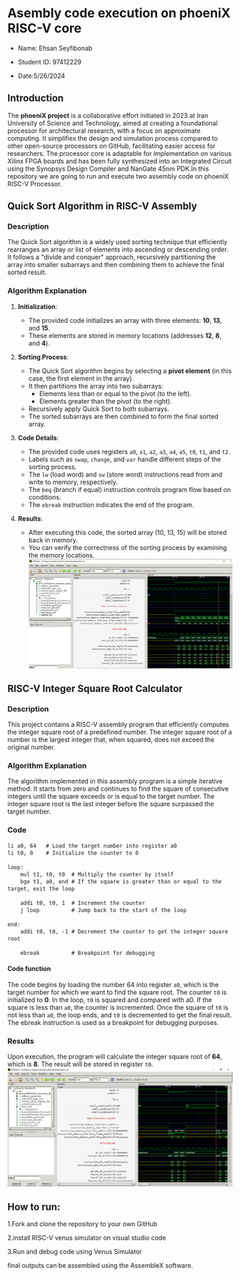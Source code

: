 # Asembly code execution on phoeniX RISC-V core
* Name: Ehsan Seyfibonab 

* Student ID: 97412229

* Date:5/26/2024

## Introduction
The **phoeniX project** is a collaborative effort initiated in 2023 at Iran University of Science and Technology, aimed at creating a foundational processor for architectural research, with a focus on approximate computing. It simplifies the design and simulation process compared to other open-source processors on GitHub, facilitating easier access for researchers. The processor core is adaptable for implementation on various Xilinx FPGA boards and has been fully synthesized into an Integrated Circuit using the Synopsys Design Compiler and NanGate 45nm PDK.In this repository we are going to run and execute two assembly code on phoeniX RISC-V Processor.

## Quick Sort Algorithm in RISC-V Assembly

### Description
The Quick Sort algorithm is a widely used sorting technique that efficiently rearranges an array or list of elements into ascending or descending order. It follows a "divide and conquer" approach, recursively partitioning the array into smaller subarrays and then combining them to achieve the final sorted result.

### Algorithm Explanation
1. **Initialization**:
   - The provided code initializes an array with three elements: **10**, **13**, and **15**.
   - These elements are stored in memory locations (addresses **12**, **8**, and **4**).

2. **Sorting Process**:
   - The Quick Sort algorithm begins by selecting a **pivot element** (in this case, the first element in the array).
   - It then partitions the array into two subarrays:
     - Elements less than or equal to the pivot (to the left).
     - Elements greater than the pivot (to the right).
   - Recursively apply Quick Sort to both subarrays.
   - The sorted subarrays are then combined to form the final sorted array.

3. **Code Details**:
   - The provided code uses registers `a0`, `a1`, `a2`, `a3`, `a4`, `a5`, `t0`, `t1`, and `t2`.
   - Labels such as `swap`, `change`, and `var` handle different steps of the sorting process.
   - The `lw` (load word) and `sw` (store word) instructions read from and write to memory, respectively.
   - The `beq` (branch if equal) instruction controls program flow based on conditions.
   - The `ebreak` instruction indicates the end of the program.

4. **Results**:
   - After executing this code, the sorted array (10, 13, 15) will be stored back in memory.
   - You can verify the correctness of the sorting process by examining the memory locations.
   ![Screenshot (4)_Quick_Sort](https://github.com/seyfi1998/phoeniX_EhsanSeyfi/blob/main/Software/User_Codes/Quick_Sort/Screenshot%20(4).png)



## RISC-V Integer Square Root Calculator

### Description

This project contains a RISC-V assembly program that efficiently computes the integer square root of a predefined number. The integer square root of a number is the largest integer that, when squared, does not exceed the original number.

### Algorithm Explanation

The algorithm implemented in this assembly program is a simple iterative method. It starts from zero and continues to find the square of consecutive integers until the square exceeds or is equal to the target number. The integer square root is the last integer before the square surpassed the target number.

### Code

```assembly
li a0, 64   # Load the target number into register a0
li t0, 0    # Initialize the counter to 0

loop:
    mul t1, t0, t0  # Multiply the counter by itself
    bge t1, a0, end # If the square is greater than or equal to the target, exit the loop

    addi t0, t0, 1  # Increment the counter
    j loop          # Jump back to the start of the loop

end:
    addi t0, t0, -1 # Decrement the counter to get the integer square root

    ebreak          # Breakpoint for debugging
```

#### Code function
The code begins by loading the number 64 into register `a0`, which is the target number for which we want to find the square root. The counter `t0` is initialized to **0**. In the loop, `t0` is squared and compared with a0. If the square is less than `a0`, the counter is incremented. Once the square of `t0` is not less than `a0`, the loop ends, and `t0` is decremented to get the final result. The ebreak instruction is used as a breakpoint for debugging purposes.

### Results
Upon execution, the program will calculate the integer square root of **64**, which is **8**. The result will be stored in register `t0`.
![Screenshot (6)_Square_Root](https://github.com/seyfi1998/phoeniX_EhsanSeyfi/blob/main/Software/User_Codes/Square_Root/Screenshot%20(6).png)


## How to run:
1.Fork and clone the repository to your own GitHub

2.install RISC-V venus simulator on visual studio code

3.Run and debug code using Venus Simulator


final outputs can be assembled using the AssembleX software.